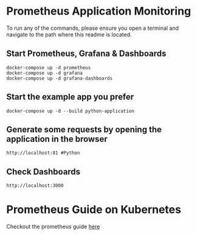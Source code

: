 # Prometheus Application Monitoring

To run any of the commands, please ensure you open a terminal and navigate to the path where this readme is located.

## Start Prometheus, Grafana & Dashboards

```
docker-compose up -d prometheus
docker-compose up -d grafana
docker-compose up -d grafana-dashboards
```


## Start the example app you prefer

```
docker-compose up -d --build python-application
```

## Generate some requests by opening the application in the browser

```
http://localhost:81 #Python
```

## Check Dashboards
```
http://localhost:3000
```

# Prometheus Guide on Kubernetes

Checkout the prometheus guide [here](./kubernetes/readme.md)